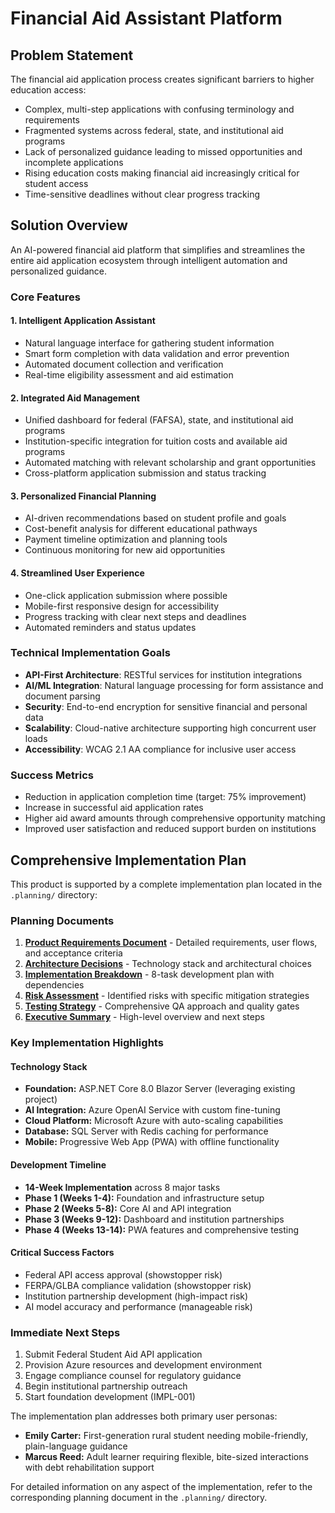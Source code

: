 # Financial Aid Assistant Platform

## Problem Statement

The financial aid application process creates significant barriers to higher education access:
- Complex, multi-step applications with confusing terminology and requirements
- Fragmented systems across federal, state, and institutional aid programs
- Lack of personalized guidance leading to missed opportunities and incomplete applications
- Rising education costs making financial aid increasingly critical for student access
- Time-sensitive deadlines without clear progress tracking

## Solution Overview

An AI-powered financial aid platform that simplifies and streamlines the entire aid application ecosystem through intelligent automation and personalized guidance.

### Core Features

#### 1. Intelligent Application Assistant
- Natural language interface for gathering student information
- Smart form completion with data validation and error prevention
- Automated document collection and verification
- Real-time eligibility assessment and aid estimation

#### 2. Integrated Aid Management
- Unified dashboard for federal (FAFSA), state, and institutional aid programs
- Institution-specific integration for tuition costs and available aid programs
- Automated matching with relevant scholarship and grant opportunities
- Cross-platform application submission and status tracking

#### 3. Personalized Financial Planning
- AI-driven recommendations based on student profile and goals
- Cost-benefit analysis for different educational pathways
- Payment timeline optimization and planning tools
- Continuous monitoring for new aid opportunities

#### 4. Streamlined User Experience
- One-click application submission where possible
- Mobile-first responsive design for accessibility
- Progress tracking with clear next steps and deadlines
- Automated reminders and status updates

### Technical Implementation Goals

- **API-First Architecture**: RESTful services for institution integrations
- **AI/ML Integration**: Natural language processing for form assistance and document parsing
- **Security**: End-to-end encryption for sensitive financial and personal data
- **Scalability**: Cloud-native architecture supporting high concurrent user loads
- **Accessibility**: WCAG 2.1 AA compliance for inclusive user access

### Success Metrics

- Reduction in application completion time (target: 75% improvement)
- Increase in successful aid application rates
- Higher aid award amounts through comprehensive opportunity matching
- Improved user satisfaction and reduced support burden on institutions

## Comprehensive Implementation Plan

This product is supported by a complete implementation plan located in the `.planning/` directory:

### Planning Documents
1. **[Product Requirements Document](.planning/1_PRD.md)** - Detailed requirements, user flows, and acceptance criteria
2. **[Architecture Decisions](.planning/2_KEY_DECISIONS.md)** - Technology stack and architectural choices
3. **[Implementation Breakdown](.planning/3_IMPLEMENTATION.md)** - 8-task development plan with dependencies
4. **[Risk Assessment](.planning/4_RISKS.md)** - Identified risks with specific mitigation strategies
5. **[Testing Strategy](.planning/5_TESTING.md)** - Comprehensive QA approach and quality gates
6. **[Executive Summary](.planning/6_SUMMARY.md)** - High-level overview and next steps

### Key Implementation Highlights

#### Technology Stack
- **Foundation:** ASP.NET Core 8.0 Blazor Server (leveraging existing project)
- **AI Integration:** Azure OpenAI Service with custom fine-tuning
- **Cloud Platform:** Microsoft Azure with auto-scaling capabilities
- **Database:** SQL Server with Redis caching for performance
- **Mobile:** Progressive Web App (PWA) with offline functionality

#### Development Timeline
- **14-Week Implementation** across 8 major tasks
- **Phase 1 (Weeks 1-4):** Foundation and infrastructure setup
- **Phase 2 (Weeks 5-8):** Core AI and API integration
- **Phase 3 (Weeks 9-12):** Dashboard and institution partnerships  
- **Phase 4 (Weeks 13-14):** PWA features and comprehensive testing

#### Critical Success Factors
- Federal API access approval (showstopper risk)
- FERPA/GLBA compliance validation (showstopper risk)
- Institution partnership development (high-impact risk)
- AI model accuracy and performance (manageable risk)

### Immediate Next Steps
1. Submit Federal Student Aid API application
2. Provision Azure resources and development environment
3. Engage compliance counsel for regulatory guidance
4. Begin institutional partnership outreach
5. Start foundation development (IMPL-001)

The implementation plan addresses both primary user personas:
- **Emily Carter:** First-generation rural student needing mobile-friendly, plain-language guidance
- **Marcus Reed:** Adult learner requiring flexible, bite-sized interactions with debt rehabilitation support

For detailed information on any aspect of the implementation, refer to the corresponding planning document in the `.planning/` directory.
